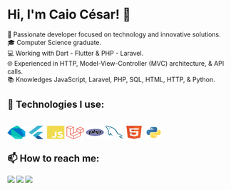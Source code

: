 # Hi, I'm Caio César! 👋

🚀 Passionate developer focused on technology and innovative solutions.  
🎓 Computer Science graduate.  
💻 Working with Dart - Flutter & PHP - Laravel.  
🌐 Experienced in HTTP, Model-View-Controller (MVC) architecture, & API calls.  
📚 Knowledges JavaScript, Laravel, PHP, SQL, HTML, HTTP, & Python.  

## 🔧 Technologies I use:
<div style="display: inline_block"><br> 
<img align="center" alt="Caio-Dart" height="30" width="40" src="https://raw.githubusercontent.com/devicons/devicon/master/icons/dart/dart-original.svg"> 
<img align="center" alt="Caio-Flutter" height="30" width="40" src="https://raw.githubusercontent.com/devicons/devicon/master/icons/flutter/flutter-original.svg"> 
<img align="center" alt="Caio-Js" height="30" width="40" src="https://raw.githubusercontent.com/devicons/devicon/master/icons/javascript/javascript-plain.svg"> 
<img align="center" alt="Caio-Laravel" height="30" width="40" src="https://raw.githubusercontent.com/devicons/devicon/master/icons/laravel/laravel-original.svg"> 
<img align="center" alt="Caio-PHP" height="30" width="40" src="https://raw.githubusercontent.com/devicons/devicon/master/icons/php/php-original.svg"> 
<img align="center" alt="Caio-SQL" height="30" width="40" src="https://raw.githubusercontent.com/devicons/devicon/master/icons/mysql/mysql-original.svg"> 
<img align="center" alt="Caio-HTML" height="30" width="40" src="https://raw.githubusercontent.com/devicons/devicon/master/icons/html5/html5-original.svg"> 
<img align="center" alt="Caio-Python" height="30" width="40" src="https://raw.githubusercontent.com/devicons/devicon/master/icons/python/python-original.svg"> 
</div>

## 📫 How to reach me:
<div> 
  <a href="https://instagram.com/caiocso__" target="_blank"><img src="https://img.shields.io/badge/-Instagram-%23E4405F?style=for-the-badge&logo=instagram&logoColor=white" target="_blank"></a>
  <a href="mailto:caiocesarclas@gmail.com"><img src="https://img.shields.io/badge/-Gmail-%23333?style=for-the-badge&logo=gmail&logoColor=white" target="_blank"></a>
  <a href="https://www.linkedin.com/in/caio-c%C3%A9sar-b11068238" target="_blank"><img src="https://img.shields.io/badge/-LinkedIn-%230077B5?style=for-the-badge&logo=linkedin&logoColor=white" target="_blank"></a>
</div>

